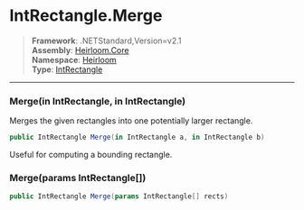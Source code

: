 # IntRectangle.Merge

> **Framework**: .NETStandard,Version=v2.1  
> **Assembly**: [Heirloom.Core][0]  
> **Namespace**: [Heirloom][0]  
> **Type**: [IntRectangle][1]  

--------------------------------------------------------------------------------

### Merge(in IntRectangle, in IntRectangle)

Merges the given rectangles into one potentially larger rectangle.

```cs
public IntRectangle Merge(in IntRectangle a, in IntRectangle b)
```

Useful for computing a bounding rectangle.

### Merge(params IntRectangle[])

```cs
public IntRectangle Merge(params IntRectangle[] rects)
```

[0]: ..\Heirloom.Core.md
[1]: Heirloom.IntRectangle.md
